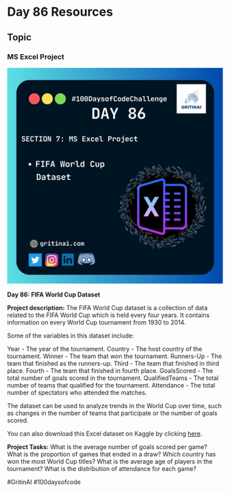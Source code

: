 # Day 86 Resources

## Topic

### MS Excel Project

![100 days of code Day 86](https://github.com/GritinAI/100daysofcode2.0/blob/main/Images/Day86.jpg)

**Day 86: FIFA World Cup Dataset**

**Project description:** The FIFA World Cup dataset is a collection of data related to the FIFA World Cup which is held every four years. It contains information on every World Cup tournament from 1930 to 2014.

Some of the variables in this dataset include:

Year - The year of the tournament.
Country - The host country of the tournament.
Winner - The team that won the tournament.
Runners-Up - The team that finished as the runners-up.
Third - The team that finished in third place.
Fourth - The team that finished in fourth place.
GoalsScored - The total number of goals scored in the tournament.
QualifiedTeams - The total number of teams that qualified for the tournament.
Attendance - The total number of spectators who attended the matches.

The dataset can be used to analyze trends in the World Cup over time, such as changes in the number of teams that participate or the number of goals scored.


You can also download this Excel dataset on Kaggle by clicking [here](https://www.kaggle.com/datasets/abecklas/fifa-world-cup/download?datasetVersionNumber=5&ref=hackernoon.com).


**Project Tasks:**
What is the average number of goals scored per game?
What is the proportion of games that ended in a draw?
Which country has won the most World Cup titles?
What is the average age of players in the tournament?
What is the distribution of attendance for each game?


#GritinAI #100daysofcode


